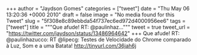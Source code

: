 
+++
author = "Jaydson Gomes"
categories = ["tweet"]
date = "Thu May 06 13:20:36 +0000 2010"
draft = false
image = "No media found for this Tweet"
slug = "5f308e8c89ebbda54f737ec6ed972d4000956ee6"
tags = ["tweet"]
title = """Que afude! RT: @paulinhaz..."""
tweet = true
tweet_url = "https://twitter.com/jaydson/status/13486964642"
+++
Que afude! RT: @paulinhazucco: RT @lipecg: Testes de Velocidade do Chrome comparado à Luz, Som e a uma Batata! http://tinyurl.com/36jah6j
